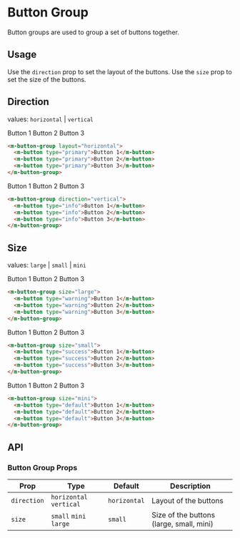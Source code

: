 # Button Group

Button groups are used to group a set of buttons together.

## Usage

Use the `direction` prop to set the layout of the buttons.
Use the `size` prop to set the size of the buttons.

## Direction

values: `horizontal` | `vertical`

<m-button-group layout="horizontal">
  <m-button type="primary">Button 1</m-button>
  <m-button type="primary">Button 2</m-button>
  <m-button type="primary">Button 3</m-button>
</m-button-group>

```html
<m-button-group layout="horizontal">
  <m-button type="primary">Button 1</m-button>
  <m-button type="primary">Button 2</m-button>
  <m-button type="primary">Button 3</m-button>
</m-button-group>
```

<m-button-group direction="vertical">
  <m-button type="info">Button 1</m-button>
  <m-button type="info">Button 2</m-button>
  <m-button type="info">Button 3</m-button>
</m-button-group>

```html
<m-button-group direction="vertical">
  <m-button type="info">Button 1</m-button>
  <m-button type="info">Button 2</m-button>
  <m-button type="info">Button 3</m-button>
</m-button-group>
```

## Size

values: `large` | `small` | `mini`

<m-button-group size="large">
  <m-button type="warning">Button 1</m-button>
  <m-button type="warning">Button 2</m-button>
  <m-button type="warning">Button 3</m-button>
</m-button-group>

```html
<m-button-group size="large">
  <m-button type="warning">Button 1</m-button>
  <m-button type="warning">Button 2</m-button>
  <m-button type="warning">Button 3</m-button>
</m-button-group>
```

<m-button-group size="small">
  <m-button type="success">Button 1</m-button>
  <m-button type="success">Button 2</m-button>
  <m-button type="success">Button 3</m-button>
</m-button-group>

```html
<m-button-group size="small">
  <m-button type="success">Button 1</m-button>
  <m-button type="success">Button 2</m-button>
  <m-button type="success">Button 3</m-button>
</m-button-group>
```

<m-button-group size="mini">
  <m-button type="default">Button 1</m-button>
  <m-button type="default">Button 2</m-button>
  <m-button type="default">Button 3</m-button>
</m-button-group>

```html
<m-button-group size="mini">
  <m-button type="default">Button 1</m-button>
  <m-button type="default">Button 2</m-button>
  <m-button type="default">Button 3</m-button>
</m-button-group>
```

## API

### Button Group Props

| Prop        | Type                    | Default      | Description                              |
| ----------- | ----------------------- | ------------ | ---------------------------------------- |
| `direction` | `horizontal` `vertical` | `horizontal` | Layout of the buttons                    |
| `size`      | `small` `mini` `large`  | `small`        | Size of the buttons (large, small, mini) |
